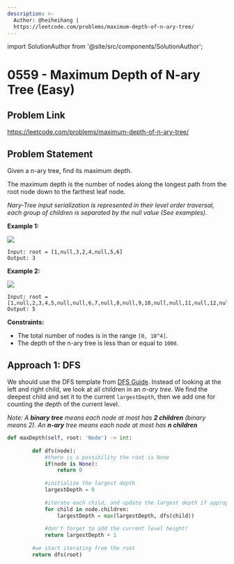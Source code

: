 ```yaml
---
description: >-
  Author: @heiheihang |
  https://leetcode.com/problems/maximum-depth-of-n-ary-tree/
---
```


import SolutionAuthor from '@site/src/components/SolutionAuthor';

# 0559 - Maximum Depth of N-ary Tree (Easy)

## Problem Link

https://leetcode.com/problems/maximum-depth-of-n-ary-tree/

## Problem Statement

Given a n-ary tree, find its maximum depth.

The maximum depth is the number of nodes along the longest path from the root node down to the farthest leaf node.

_Nary-Tree input serialization is represented in their level order traversal, each group of children is separated by the null value (See examples)._

**Example 1:**

![](https://assets.leetcode.com/uploads/2018/10/12/narytreeexample.png)

```
Input: root = [1,null,3,2,4,null,5,6]
Output: 3
```

**Example 2:**

![](https://assets.leetcode.com/uploads/2019/11/08/sample\_4\_964.png)

```
Input: root = [1,null,2,3,4,5,null,null,6,7,null,8,null,9,10,null,null,11,null,12,null,13,null,null,14]
Output: 5
```

**Constraints:**

* The total number of nodes is in the range `[0, 10^4]`.
* The depth of the n-ary tree is less than or equal to `1000`.

## Approach 1: DFS

We should use the DFS template from [DFS Guide](../../tutorials/graph-theory/depth-first-search). Instead of looking at the left and right child, we look at all children in an _n-ary tree._ We find the deepest child and set it to the current `largestDepth`, then we add one for counting the depth of the current level.

_Note: A **binary tree** means each node at most has **2 children** (binary means 2). An **n-ary** tree means each node at most has **n children**_

<SolutionAuthor name="@heiheihang"/>

```python
def maxDepth(self, root: 'Node') -> int:
        
        def dfs(node):
            #there is a possibility the root is None
            if(node is None):
                return 0
                
            #initialize the largest depth
            largestDepth = 0
            
            #iterate each child, and update the largest depth if appropriate
            for child in node.children:
                largestDepth = max(largestDepth, dfs(child))
            
            #don't forget to add the current level height!    
            return largestDepth + 1
        
        #we start iterating from the root
        return dfs(root)
```
